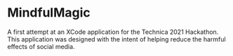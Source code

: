 # MindfulMagic
 A first attempt at an XCode application for the Technica 2021 Hackathon. This application was designed with the intent of helping reduce the harmful effects of social media.
